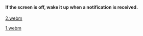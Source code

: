 #### If the screen is off, wake it up when a notification is received.


[2.webm](https://github.com/serkan-y38/Android-Notification-Lighting/assets/96957200/dee077f2-b00c-4777-8c86-61fde4052584)


[1.webm](https://github.com/serkan-y38/Android-Notification-Lighting/assets/96957200/5de943e3-139d-462a-8c6b-ff5578ea162b)
